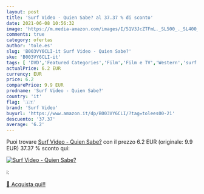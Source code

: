 ```yaml
---
layout: post
title: 'Surf Video - Quien Sabe? al 37.37 % di sconto'
date: 2021-06-08 10:56:32
image: 'https://m.media-amazon.com/images/I/51V3JcZTFmL._SL500_._SL400_.jpg'
comments: true
category: ofertas
author: 'tole.es'
slug: 'B003VY6CLI-it Surf Video - Quien Sabe?'
sku: 'B003VY6CLI-it'
tags: [ 'DVD','Featured Categories','Film','Film e TV','Western','surf video', ]
actualPrice: 6.2 EUR
currency: EUR
price: 6.2
comparePrice: 9.9 EUR
prodname: 'Surf Video - Quien Sabe?'
country: 'it'
flag: '🇮🇹'
brand: 'Surf Video'
buyurl: 'https://www.amazon.it/dp/B003VY6CLI/?tag=tolees00-21'
descuento: '37.37'
average: '6.2'
---
```


Puoi trovare [Surf Video - Quien Sabe?](https://www.amazon.it/dp/B003VY6CLI/?tag=tolees00-21) con il prezzo 6.2 EUR (originale: 9.9 EUR) 37.37 % sconto qui:

[![Surf Video - Quien Sabe?](https://m.media-amazon.com/images/I/51V3JcZTFmL._SL500_._SL400_.jpg)](https://www.amazon.it/dp/B003VY6CLI/?tag=tolees00-21)

ℹ️:


[🛒 Acquista qui!!](https://www.amazon.it/dp/B003VY6CLI/?tag=tolees00-21)
